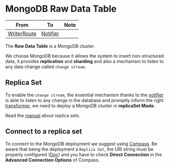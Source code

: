 # MongoDB Raw Data Table

| From | To | Note |
| - | - | - |
| [WriterRoute](./components/writer-route.md) | [Notifier](./components/notifier.md) |  |

The **Raw Data Table** is a MongoDB cluster.

We choose MongoDB because it allows the system to insert non-structured data, it provides **replication** and **sharding** and also a mechanism to listen to any data change called `change stream`.

## Replica Set
To enable the `change stream`, the essential mechanism thanks to the [notifier](./components/notifier.md) is able to listen to any change in the database and promptly inform the right [transformer](./components/transformer.md), we need to deploy a MongoDB cluster in **replicaSet Mode**.

Read the [manual](https://www.mongodb.com/docs/manual/tutorial/deploy-replica-set/) about replica sets.

## Connect to a replica set

To connect to the MongoDB deployment we suggest using [Compass](https://www.mongodb.com/products/compass). Be aware that being the deployment a `Replica Set`, the URI string must be properly configured ([Doc](https://www.mongodb.com/docs/manual/reference/connection-string/)) and you have to check **Direct Connection** in the **Advanced Connection Options** of Compass.